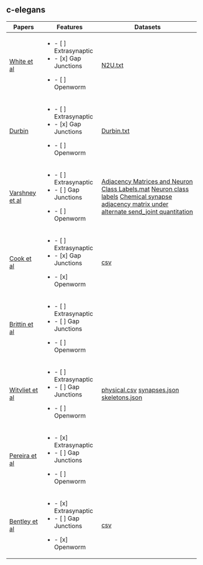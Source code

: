 ## c-elegans

| Papers                                                     | Features      | Datasets      |
| -------------                                              | -----         | -----         |
| [White et al](datasets/connectomes/0.White_1984.md)        | <ul><li>- [ ] Extrasynaptic</li><li>- [x] Gap Junctions</li></ul><ul><li>- [ ] Openworm|[N2U.txt](https://github.com/dwitvliet/nature2021/blob/0646af9d25896ae660f97d462eab2d67282f5625/data/legacy_data/wormwiring_N2U.txt)|
| [Durbin](datasets/connectomes/0a.Durbin_1987.md)        | <ul><li>- [ ] Extrasynaptic</li><li>- [x] Gap Junctions</li></ul><ul><li>- [ ] Openworm|[Durbin.txt](https://github.com/dwitvliet/nature2021/blob/0646af9d25896ae660f97d462eab2d67282f5625/data/legacy_data/durbin.txt)|
| [Varshney et al](datasets/connectomes/1.Varshney_2011.md)  | <ul><li>- [ ] Extrasynaptic</li><li>- [ ] Gap Junctions</li></ul><ul><li>- [ ] Openworm              | [Adjacency Matrices and Neuron Class Labels.mat](https://github.com/lrvarshney/elegans/blob/07d10c2d43b3da9a1fefed2e8658a98dc4310765/ConnOrdered_040903.mat) [Neuron class labels](https://github.com/lrvarshney/elegans/blob/07d10c2d43b3da9a1fefed2e8658a98dc4310765/NeuronTypeOrdered_040903.mat) [Chemical synapse adjacency matrix under alternate send_joint quantitation](https://github.com/lrvarshney/elegans/blob/07d10c2d43b3da9a1fefed2e8658a98dc4310765/A_sendjoint.mat)  |
| [Cook et al](datasets/connectomes/2.Cook_2019.md)          | <ul><li>- [ ] Extrasynaptic</li><li>- [x] Gap Junctions</li></ul><ul><li>- [x] Openworm               |[csv](datasets/neurons/herm_full_edgelist.csv) |
| [Brittin et al](datasets/connectomes/3.Brittin_2021.md)    | <ul><li>- [ ] Extrasynaptic</li><li>- [ ] Gap Junctions</li></ul><ul><li>- [ ] Openworm              || 
| [Witvliet et al](datasets/connectomes/4.Witvliet_2021.md)  |<ul><li>- [ ] Extrasynaptic</li><li>- [ ] Gap Junctions</li></ul><ul><li>- [ ] Openworm               | [physical.csv](https://github.com/dwitvliet/nature2021/tree/0646af9d25896ae660f97d462eab2d67282f5625/data/physical_contact) [synapses.json](https://github.com/dwitvliet/nature2021/tree/0646af9d25896ae660f97d462eab2d67282f5625/data/synapses) [skeletons.json](https://github.com/dwitvliet/nature2021/tree/0646af9d25896ae660f97d462eab2d67282f5625/data/skeletons) |
| [Pereira et al](datasets/extrasynaptic/0.Pereira_2015.md)  |<ul><li>- [x] Extrasynaptic</li><li>- [ ] Gap Junctions</li></ul><ul><li>- [ ] Openworm               ||
| [Bentley et al](datasets/extrasynaptic/1.Bentley_2016.md)  |<ul><li>- [x] Extrasynaptic</li><li>- [ ] Gap Junctions</li></ul><ul><li>- [x] Openworm               | [csv](datasets/neurons/Bentley_et_al_2016_expression.csv) |
